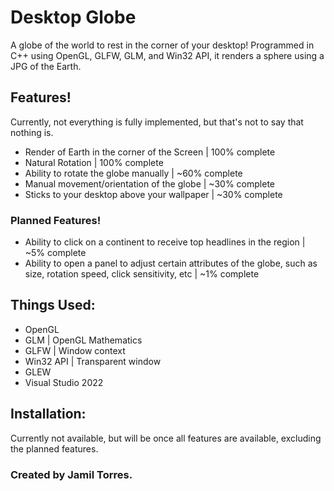 # Desktop Globe
A globe of the world to rest in the corner of your desktop!
Programmed in C++ using OpenGL, GLFW, GLM, and Win32 API, it renders a sphere using a JPG of the Earth.

## Features!
Currently, not everything is fully implemented, but that's not to say that nothing is.
- Render of Earth in the corner of the Screen | 100% complete
- Natural Rotation | 100% complete
- Ability to rotate the globe manually | ~60% complete
- Manual movement/orientation of the globe | ~30% complete
- Sticks to your desktop above your wallpaper | ~30% complete
### Planned Features!
- Ability to click on a continent to receive top headlines in the region | ~5% complete
- Ability to open a panel to adjust certain attributes of the globe, such as size, rotation speed, click sensitivity, etc | ~1% complete

## Things Used:
- OpenGL
- GLM | OpenGL Mathematics
- GLFW | Window context
- Win32 API | Transparent window
- GLEW
- Visual Studio 2022

## Installation:
Currently not available, but will be once all features are available, excluding the planned features. 

### Created by Jamil Torres.
